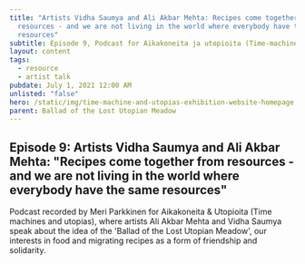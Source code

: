 ```yaml
---
title: "Artists Vidha Saumya and Ali Akbar Mehta: Recipes come together from
  resources - and we are not living in the world where everybody have the same
  resources"
subtitle: Episode 9, Podcast for Aikakoneita ja utopioita (Time-machines and utopias)
layout: content
tags:
  - resource
  - artist talk
pubdate: July 1, 2021 12:00 AM
unlisted: "false"
hero: /static/img/time-machine-and-utopias-exhibition-website-homepage.png
parent: Ballad of the Lost Utopian Meadow
---
```

## Episode 9: Artists Vidha Saumya and Ali Akbar Mehta: "Recipes come together from resources - and we are not living in the world where everybody have the same resources"

Podcast recorded by Meri Parkkinen for Aikakoneita & Utopioita (Time machines and utopias), where artists Ali Akbar Mehta and Vidha Saumya speak about the idea of the 'Ballad of the Lost Utopian Meadow', our interests in food and migrating recipes as a form of friendship and solidarity.